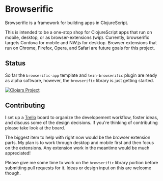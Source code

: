 # Browserific

Browserific is a framework for building apps in ClojureScript. 

This is intended to be a one-stop shop for ClojureScript apps that 
run on mobile, desktop, or as browser-extensions (wip). Currently,
browserific targets Cordova for mobile and NW.js for desktop. Browser
extensions that run on Chrome, Firefox, Opera, and Safari are future
goals for this project. 


## Status

So far the `browserific-app` template and `lein-browserific` plugin are
ready as alpha software, however, the `browserific` library is just 
getting started.


[![Clojars Project](http://clojars.org/lein-browserific/latest-version.svg)](http://clojars.org/lein-browserific)

## Contributing

I set up a [Trello](https://trello.com/b/hDlRgiHo/browserific) board
to organize the developement workflow, foster ideas, and discuss some of
the design decisions. If you're thinking of contributing please take
look at the board.

The biggest item to help with right now would be the browser extension
parts. My plan is to work through desktop and mobile first and then
focus on the extensions. Any extension work in the meantime would be
much appreciated! 

Please give me some time to work on the `browserific` library portion
before submitting pull requests for it. Ideas or design input on this
are welcome though.
